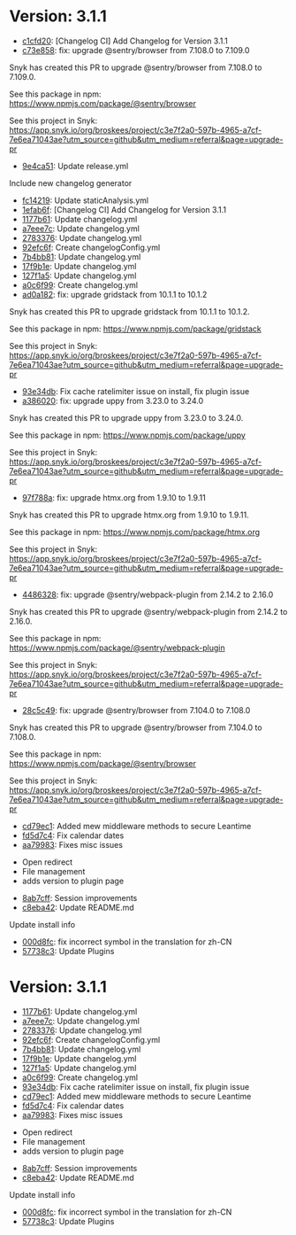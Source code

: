 # Version: 3.1.1

* [c1cfd20](https://github.com/Leantime/leantime/commit/c1cfd200349679b17f98f2a62a9054fa639b800b): [Changelog CI] Add Changelog for Version 3.1.1
* [c73e858](https://github.com/Leantime/leantime/commit/c73e8586f8d5d16cd0db0571e21a4cf03045042c): fix: upgrade @sentry/browser from 7.108.0 to 7.109.0

Snyk has created this PR to upgrade @sentry/browser from 7.108.0 to 7.109.0.

See this package in npm:
https://www.npmjs.com/package/@sentry/browser

See this project in Snyk:
https://app.snyk.io/org/broskees/project/c3e7f2a0-597b-4965-a7cf-7e6ea71043ae?utm_source=github&utm_medium=referral&page=upgrade-pr

* [9e4ca51](https://github.com/Leantime/leantime/commit/9e4ca514b4292187f7c9dde8bd386a1c3f15c0cb): Update release.yml

Include new changelog generator
* [fc14219](https://github.com/Leantime/leantime/commit/fc1421939789c0ce752da7bac9dd13e0f65f6158): Update staticAnalysis.yml
* [1efab6f](https://github.com/Leantime/leantime/commit/1efab6f770f211608d0705e7b48d84020f9223e8): [Changelog CI] Add Changelog for Version 3.1.1
* [1177b61](https://github.com/Leantime/leantime/commit/1177b61e1d41bca0e43fab614a36db791132a4ac): Update changelog.yml
* [a7eee7c](https://github.com/Leantime/leantime/commit/a7eee7c8574b08c3f16d4dd2bad35acd1a7feb21): Update changelog.yml
* [2783376](https://github.com/Leantime/leantime/commit/27833765b17852fba7cfa71be5421af2c8265bfc): Update changelog.yml
* [92efc6f](https://github.com/Leantime/leantime/commit/92efc6f4f68445c0fac5ff0a3fbb72ed9b831ae3): Create changelogConfig.yml
* [7b4bb81](https://github.com/Leantime/leantime/commit/7b4bb81239d63d51dc542d8419f7fe68b51931b6): Update changelog.yml
* [17f9b1e](https://github.com/Leantime/leantime/commit/17f9b1e6bbf0e9db982748b5a8874dfbea1b8eeb): Update changelog.yml
* [127f1a5](https://github.com/Leantime/leantime/commit/127f1a596f1c305fdf6e9c39d1eeb4d3667247cf): Update changelog.yml
* [a0c6f99](https://github.com/Leantime/leantime/commit/a0c6f99be571ad8fdc81dcb0328f9f920f479498): Create changelog.yml
* [ad0a182](https://github.com/Leantime/leantime/commit/ad0a182421de58538a5401cf38aead77f71e9eb3): fix: upgrade gridstack from 10.1.1 to 10.1.2

Snyk has created this PR to upgrade gridstack from 10.1.1 to 10.1.2.

See this package in npm:
https://www.npmjs.com/package/gridstack

See this project in Snyk:
https://app.snyk.io/org/broskees/project/c3e7f2a0-597b-4965-a7cf-7e6ea71043ae?utm_source=github&utm_medium=referral&page=upgrade-pr
* [93e34db](https://github.com/Leantime/leantime/commit/93e34dbb67665b50287b82c8c9e63b74f5878540): Fix cache ratelimiter issue on install, fix plugin issue
* [a386020](https://github.com/Leantime/leantime/commit/a386020d8edbb39a409bdb1555b30dd9ba3a2041): fix: upgrade uppy from 3.23.0 to 3.24.0

Snyk has created this PR to upgrade uppy from 3.23.0 to 3.24.0.

See this package in npm:
https://www.npmjs.com/package/uppy

See this project in Snyk:
https://app.snyk.io/org/broskees/project/c3e7f2a0-597b-4965-a7cf-7e6ea71043ae?utm_source=github&utm_medium=referral&page=upgrade-pr
* [97f788a](https://github.com/Leantime/leantime/commit/97f788af38325c39182650e17756a373599cc55e): fix: upgrade htmx.org from 1.9.10 to 1.9.11

Snyk has created this PR to upgrade htmx.org from 1.9.10 to 1.9.11.

See this package in npm:
https://www.npmjs.com/package/htmx.org

See this project in Snyk:
https://app.snyk.io/org/broskees/project/c3e7f2a0-597b-4965-a7cf-7e6ea71043ae?utm_source=github&utm_medium=referral&page=upgrade-pr
* [4486328](https://github.com/Leantime/leantime/commit/44863288fc4213e073978a2138eee63e42d86f43): fix: upgrade @sentry/webpack-plugin from 2.14.2 to 2.16.0

Snyk has created this PR to upgrade @sentry/webpack-plugin from 2.14.2 to 2.16.0.

See this package in npm:
https://www.npmjs.com/package/@sentry/webpack-plugin

See this project in Snyk:
https://app.snyk.io/org/broskees/project/c3e7f2a0-597b-4965-a7cf-7e6ea71043ae?utm_source=github&utm_medium=referral&page=upgrade-pr
* [28c5c49](https://github.com/Leantime/leantime/commit/28c5c49fc430874ed902746e3becf36920c47cf4): fix: upgrade @sentry/browser from 7.104.0 to 7.108.0

Snyk has created this PR to upgrade @sentry/browser from 7.104.0 to 7.108.0.

See this package in npm:
https://www.npmjs.com/package/@sentry/browser

See this project in Snyk:
https://app.snyk.io/org/broskees/project/c3e7f2a0-597b-4965-a7cf-7e6ea71043ae?utm_source=github&utm_medium=referral&page=upgrade-pr
* [cd79ec1](https://github.com/Leantime/leantime/commit/cd79ec11dbecbb05346961b472652d74786d93a0): Added mew middleware methods to secure Leantime
* [fd5d7c4](https://github.com/Leantime/leantime/commit/fd5d7c496575f150754b60c64a4e593e3e11e386): Fix calendar dates
* [aa79983](https://github.com/Leantime/leantime/commit/aa799830bcaa17232e37d77dda4185146507ef91): Fixes misc issues

- Open redirect
- File management
- adds version to plugin page
* [8ab7cff](https://github.com/Leantime/leantime/commit/8ab7cff1eb4996a71084bc67e13c7731a9c44ae2): Session improvements
* [c8eba42](https://github.com/Leantime/leantime/commit/c8eba42be0ff007f0b6c8ca7565174781c7367e2): Update README.md

Update install info
* [000d8fc](https://github.com/Leantime/leantime/commit/000d8fcb60c08258b36bc906c704be22e6b73c02): fix incorrect symbol in the translation for zh-CN
* [57738c3](https://github.com/Leantime/leantime/commit/57738c32bf969f76a496d3a34b84d6a7b82e45e7): Update Plugins


# Version: 3.1.1

* [1177b61](https://github.com/Leantime/leantime/commit/1177b61e1d41bca0e43fab614a36db791132a4ac): Update changelog.yml
* [a7eee7c](https://github.com/Leantime/leantime/commit/a7eee7c8574b08c3f16d4dd2bad35acd1a7feb21): Update changelog.yml
* [2783376](https://github.com/Leantime/leantime/commit/27833765b17852fba7cfa71be5421af2c8265bfc): Update changelog.yml
* [92efc6f](https://github.com/Leantime/leantime/commit/92efc6f4f68445c0fac5ff0a3fbb72ed9b831ae3): Create changelogConfig.yml
* [7b4bb81](https://github.com/Leantime/leantime/commit/7b4bb81239d63d51dc542d8419f7fe68b51931b6): Update changelog.yml
* [17f9b1e](https://github.com/Leantime/leantime/commit/17f9b1e6bbf0e9db982748b5a8874dfbea1b8eeb): Update changelog.yml
* [127f1a5](https://github.com/Leantime/leantime/commit/127f1a596f1c305fdf6e9c39d1eeb4d3667247cf): Update changelog.yml
* [a0c6f99](https://github.com/Leantime/leantime/commit/a0c6f99be571ad8fdc81dcb0328f9f920f479498): Create changelog.yml
* [93e34db](https://github.com/Leantime/leantime/commit/93e34dbb67665b50287b82c8c9e63b74f5878540): Fix cache ratelimiter issue on install, fix plugin issue
* [cd79ec1](https://github.com/Leantime/leantime/commit/cd79ec11dbecbb05346961b472652d74786d93a0): Added mew middleware methods to secure Leantime
* [fd5d7c4](https://github.com/Leantime/leantime/commit/fd5d7c496575f150754b60c64a4e593e3e11e386): Fix calendar dates
* [aa79983](https://github.com/Leantime/leantime/commit/aa799830bcaa17232e37d77dda4185146507ef91): Fixes misc issues

- Open redirect
- File management
- adds version to plugin page
* [8ab7cff](https://github.com/Leantime/leantime/commit/8ab7cff1eb4996a71084bc67e13c7731a9c44ae2): Session improvements
* [c8eba42](https://github.com/Leantime/leantime/commit/c8eba42be0ff007f0b6c8ca7565174781c7367e2): Update README.md

Update install info
* [000d8fc](https://github.com/Leantime/leantime/commit/000d8fcb60c08258b36bc906c704be22e6b73c02): fix incorrect symbol in the translation for zh-CN
* [57738c3](https://github.com/Leantime/leantime/commit/57738c32bf969f76a496d3a34b84d6a7b82e45e7): Update Plugins
